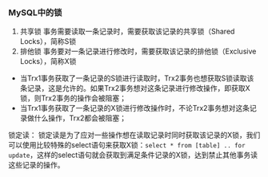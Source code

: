 
### MySQL中的锁
1. 共享锁
事务需要读取一条记录时，需要获取该记录的共享锁（Shared Locks），简称S锁
2. 排他锁
事务要对一条记录进行修改时，需要获取该记录的排他锁（Exclusive Locks），简称X锁

+ 当Trx1事务获取了一条记录的S锁进行读取时，Trx2事务也想获取S锁读取该条记录，这是允许的。如果Trx2事务想对这条记录进行修改操作，即获取X锁，则Trx2事务的操作会被阻塞；
+ 当Trx1事务获取了一条记录的X锁进行修改操作时，不论Trx2事务想对这条记录做什么操作，Trx2都会被阻塞；

锁定读：
锁定读是为了应对一些操作想在读取记录时同时获取该记录的X锁，我们可以使用比较特殊的select语句来获取X锁：`select * from [table] .. for update`，这样的select语句就会获取到满足条件记录的X锁，达到禁止其他事务读这些记录的操作。